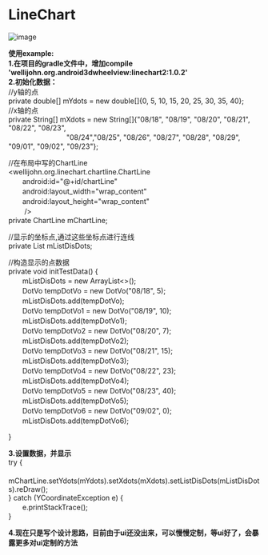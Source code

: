 # LineChart
![image](https://github.com/WelliJohn/LineChart/blob/master/imgs/shitu.gif)

<b>使用example:</b><br>
<b>1.在项目的gradle文件中，增加compile 'wellijohn.org.android3dwheelview:linechart2:1.0.2'</b><br>
<b>2.初始化数据：</b><br>
//y轴的点<br>
private double[] mYdots = new double[]{0, 5, 10, 15, 20, 25, 30, 35, 40};<br>
//x轴的点<br>
private String[] mXdots = new String[]{"08/18", "08/19", "08/20", "08/21", "08/22", "08/23",<br>　　　　　　　　 "08/24","08/25", "08/26", "08/27", "08/28", "08/29", "09/01", "09/02", "09/23"};<br>

//在布局中写的ChartLine<br>
<wellijohn.org.linechart.chartline.ChartLine<br>
        　　android:id="@+id/chartLine"<br>
        　　android:layout_width="wrap_content"<br>
        　　android:layout_height="wrap_content"<br>
       　　 /><br>
private ChartLine mChartLine;<br>


//显示的坐标点,通过这些坐标点进行连线<br>
private List<DotVo> mListDisDots;<br>

//构造显示的点数据<br>
private void initTestData() {<br>
　　mListDisDots = new ArrayList<>();<br>
　　DotVo tempDotVo = new DotVo("08/18", 5);<br>
　　mListDisDots.add(tempDotVo);<br>
　　DotVo tempDotVo1 = new DotVo("08/19", 10);<br>
　　mListDisDots.add(tempDotVo1);<br>
　　DotVo tempDotVo2 = new DotVo("08/20", 7);<br>
　　mListDisDots.add(tempDotVo2);<br>
　　DotVo tempDotVo3 = new DotVo("08/21", 15);<br>
　　mListDisDots.add(tempDotVo3);<br>
　　DotVo tempDotVo4 = new DotVo("08/22", 23);<br>
　　mListDisDots.add(tempDotVo4);<br>
　　DotVo tempDotVo5 = new DotVo("08/23", 40);<br>
　　mListDisDots.add(tempDotVo5);<br>
　　DotVo tempDotVo6 = new DotVo("09/02", 0);<br>
　　mListDisDots.add(tempDotVo6);<br>

}

<b>3.设置数据，并显示</b><br>
try {<br>
    　　mChartLine.setYdots(mYdots).setXdots(mXdots).setListDisDots(mListDisDots).reDraw();<br>
} catch (YCoordinateException e) {<br>
    　　e.printStackTrace();<br>
}<br>

<b>4.现在只是写个设计思路，目前由于ui还没出来，可以慢慢定制，等ui好了，会暴露更多对ui定制的方法</b><br>






